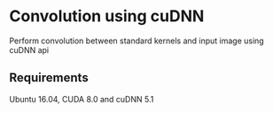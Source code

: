 # Convolution using cuDNN 
Perform convolution between standard kernels and input image using cuDNN api

## Requirements
Ubuntu 16.04, CUDA 8.0 and cuDNN 5.1
